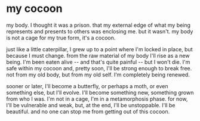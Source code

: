 # my cocoon
my body. I thought it was a prison. that my external edge of what my being represents and presents to others was enclosing me. but it wasn't. my body is not a cage for my true form, it's a cocoon.

just like a little caterpillar, I grew up to a point where I'm locked in place, but because I must change. from the raw material of my body I'll rise as a new being. I'm been eaten alive -- and that's quite painful -- but I won't die. I'm safe within my cocoon and, pretty soon, I'll be strong enough to break free. not from my old body, but from my old self. I'm completely being renewed.

sooner or later, I'll become a butterfly, or perhaps a moth, or even something else, but I'll evolve. I'll become something new, something grown from who I was. I'm not in a cage, I'm in a metamorphosis phase. for now, I'll be vulnerable and weak, but, at the end, I'll be unstoppable. I'll be beautiful. and no one can stop me from getting out of this cocoon.